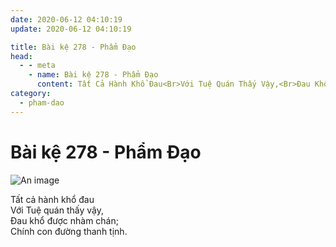 ```yaml
---
date: 2020-06-12 04:10:19
update: 2020-06-12 04:10:19

title: Bài kệ 278 - Phẩm Đạo
head:
  - - meta
    - name: Bài kệ 278 - Phẩm Đạo
      content: Tất Cả Hành Khổ Đau<Br>Với Tuệ Quán Thấy Vậy,<Br>Ðau Khổ Được Nhàm Chán;<Br>Chính Con Đường Thanh Tịnh.<Br>
category:
  - pham-dao
---
```


# Bài kệ 278 - Phẩm Đạo

![An image](/img/pham-dao/pham-dao-278.jpg)

Tất cả hành khổ đau<br>Với Tuệ quán thấy vậy,<br>Ðau khổ được nhàm chán;<br>Chính con đường thanh tịnh.<br>
